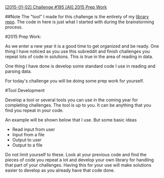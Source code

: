 [[2015-01-02] Challenge #195 [All] 2015 Prep Work](http://www.reddit.com/r/dailyprogrammer/comments/2r4wal/20150102_challenge_195_all_2015_prep_work/)

##Note
The "tool" I made for this challenge is the entirety of my [library repo](https://github.com/leftysolara/Library). The code in here is just what I started with during the brainstorming process.

#2015 Prep Work:

As we enter a new year it is a good time to get organized and be ready. One thing I have noticed as you use this subreddit and finish challenges you repeat lots of code in solutions. This is true in the area of reading in data.

One thing I have done is develop some standard code I use in reading and  parsing data.

For today's challenge you will be doing some prep work for yourself. 

#Tool Development

Develop a tool or several tools you can use in the coming year for completing challenges. The tool is up to you. It can be anything that you find you repeat in  your code. 

An example will be shown below that I use. But some basic ideas

* Read input from user
* Input from a file
* Output to user
* Output to a file

Do not limit yourself to these. Look at your previous code and find the pieces of code you repeat a lot and develop your own library for handling that part of your challenges. Having this for your use will make solutions easier to develop as you already have that code done.
